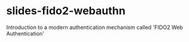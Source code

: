 # slides-fido2-webauthn

Introduction to a modern authentication mechanism called 'FIDO2 Web Authentication'
